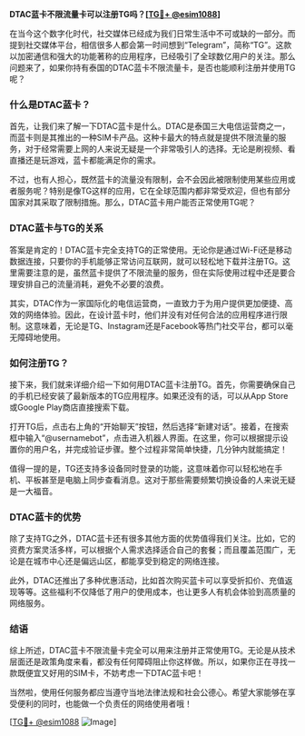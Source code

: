 **DTAC蓝卡不限流量卡可以注册TG吗？[[TG💪+ @esim1088](https://t.me/s/esim1088)]**

在当今这个数字化时代，社交媒体已经成为我们日常生活中不可或缺的一部分。而提到社交媒体平台，相信很多人都会第一时间想到“Telegram”，简称“TG”。这款以加密通信和强大的功能著称的应用程序，已经吸引了全球数亿用户的关注。那么问题来了，如果你持有泰国的DTAC蓝卡不限流量卡，是否也能顺利注册并使用TG呢？

### 什么是DTAC蓝卡？

首先，让我们来了解一下DTAC蓝卡是什么。DTAC是泰国三大电信运营商之一，而蓝卡则是其推出的一种SIM卡产品。这种卡最大的特点就是提供不限流量的服务，对于经常需要上网的人来说无疑是一个非常吸引人的选择。无论是刷视频、看直播还是玩游戏，蓝卡都能满足你的需求。

不过，也有人担心，既然蓝卡的流量没有限制，会不会因此被限制使用某些应用或者服务呢？特别是像TG这样的应用，它在全球范围内都非常受欢迎，但也有部分国家对其采取了限制措施。那么，DTAC蓝卡用户能否正常使用TG呢？

### DTAC蓝卡与TG的关系

答案是肯定的！DTAC蓝卡完全支持TG的正常使用。无论你是通过Wi-Fi还是移动数据连接，只要你的手机能够正常访问互联网，就可以轻松地下载并注册TG。这里需要注意的是，虽然蓝卡提供了不限流量的服务，但在实际使用过程中还是要合理安排自己的流量消耗，避免不必要的浪费。

其实，DTAC作为一家国际化的电信运营商，一直致力于为用户提供更加便捷、高效的网络体验。因此，在设计蓝卡时，他们并没有对任何合法的应用程序进行限制。这意味着，无论是TG、Instagram还是Facebook等热门社交平台，都可以毫无障碍地使用。

### 如何注册TG？

接下来，我们就来详细介绍一下如何用DTAC蓝卡注册TG。首先，你需要确保自己的手机已经安装了最新版本的TG应用程序。如果还没有的话，可以从App Store或Google Play商店直接搜索下载。

打开TG后，点击右上角的“开始聊天”按钮，然后选择“新建对话”。接着，在搜索框中输入“@usernamebot”，点击进入机器人界面。在这里，你可以根据提示设置你的用户名，并完成验证步骤。整个过程非常简单快捷，几分钟内就能搞定！

值得一提的是，TG还支持多设备同时登录的功能，这意味着你可以轻松地在手机、平板甚至是电脑上同步查看消息。这对于那些需要频繁切换设备的人来说无疑是一大福音。

### DTAC蓝卡的优势

除了支持TG之外，DTAC蓝卡还有很多其他方面的优势值得我们关注。比如，它的资费方案灵活多样，可以根据个人需求选择适合自己的套餐；而且覆盖范围广，无论是在城市中心还是偏远山区，都能享受到稳定的网络连接。

此外，DTAC还推出了多种优惠活动，比如首次购买蓝卡可以享受折扣价、充值返现等等。这些福利不仅降低了用户的使用成本，也让更多人有机会体验到高质量的网络服务。

### 结语

综上所述，DTAC蓝卡不限流量卡完全可以用来注册并正常使用TG。无论是从技术层面还是政策角度来看，都没有任何障碍阻止你这样做。所以，如果你正在寻找一款既便宜又好用的SIM卡，不妨考虑一下DTAC蓝卡吧！

当然啦，使用任何服务都应当遵守当地法律法规和社会公德心。希望大家能够在享受便利的同时，也能做一个负责任的网络使用者哦！

[[TG💪+ @esim1088](https://t.me/s/esim1088) ![Image](https://i.postimg.cc/4NQfJmqS/Snipaste-2025-05-13-00-14-12.png)]